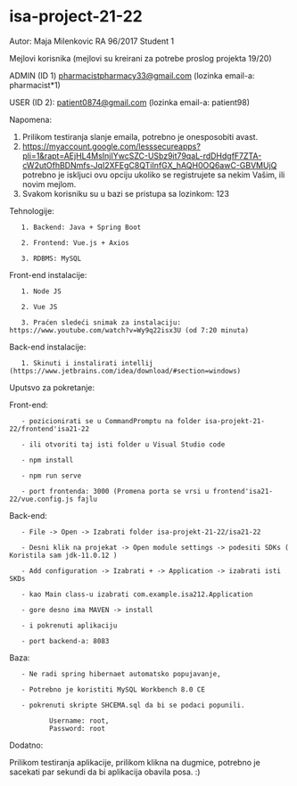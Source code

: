 # isa-project-21-22

Autor: Maja Milenkovic RA 96/2017
       Student 1        
       
Mejlovi korisnika (mejlovi su kreirani za potrebe proslog projekta 19/20)

ADMIN (ID 1) pharmacistpharmacy33@gmail.com (lozinka email-a:  pharmacist*1)

USER (ID 2): patient0874@gmail.com (lozinka email-a: patient98)

Napomena: 
  1. Prilikom testiranja slanje emaila, potrebno je onesposobiti avast.
  2. https://myaccount.google.com/lesssecureapps?pli=1&rapt=AEjHL4MsInjIYwcSZC-USbz9it79qaL-rdDHdgfF7ZTA-cW2utOfhBDNmfs-JqI2XFEgC8QTiInfGX_hAQH0OQ6awC-GBVMUjQ 
     potrebno je iskljuci ovu opciju ukoliko se registrujete sa nekim Vašim, ili novim mejlom.
  3. Svakom korisniku su u bazi se pristupa sa lozinkom: 123


Tehnologije: 

       1. Backend: Java + Spring Boot
       
       2. Frontend: Vue.js + Axios 
       
       3. RDBMS: MySQL
       
Front-end instalacije:

       1. Node JS
       
       2. Vue JS
       
       3. Praćen sledeći snimak za instalaciju:  https://www.youtube.com/watch?v=Wy9q22isx3U (od 7:20 minuta)

Back-end instalacije:

       1. Skinuti i instalirati intellij (https://www.jetbrains.com/idea/download/#section=windows)        


Uputsvo za pokretanje:

Front-end: 

       - pozicionirati se u CommandPromptu na folder isa-projekt-21-22/frontend'isa21-22
       
       - ili otvoriti taj isti folder u Visual Studio code
       
       - npm install
       
       - npm run serve
       
       - port frontenda: 3000 (Promena porta se vrsi u frontend'isa21-22/vue.config.js fajlu
       
Back-end:

       - File -> Open -> Izabrati folder isa-projekt-21-22/isa21-22
       
       - Desni klik na projekat -> Open module settings -> podesiti SDKs ( Koristila sam jdk-11.0.12 )
       
       - Add configuration -> Izabrati + -> Application -> izabrati isti SKDs 
       
       - kao Main class-u izabrati com.example.isa212.Application
       
       - gore desno ima MAVEN -> install
       
       - i pokrenuti aplikaciju
       
       - port backend-a: 8083

Baza:

       - Ne radi spring hibernaet automatsko popujavanje,
       
       - Potrebno je koristiti MySQL Workbench 8.0 CE 
       
       - pokrenuti skripte SHCEMA.sql da bi se podaci popunili.
       
              Username: root,              
              Password: root


Dodatno:

Prilikom testiranja aplikacije, prilikom klikna na dugmice, potrebno je sacekati par sekundi da bi aplikacija obavila posa. :)
      
       
       
